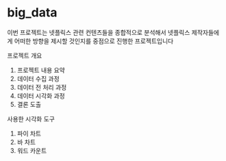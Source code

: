 # big_data

이번 프로젝트는 넷플릭스 관련 컨텐츠들을 종합적으로 분석해서 넷플릭스 제작자들에게 어떠한 방향을 제시할 것인지를 중점으로 진행한 프로젝트입니다

프로젝트 개요
1. 프로젝트 내용 요약
2. 데이터 수집 과정
3. 데이터 전 처리 과정
4. 데이터 시각화 과정
5. 결론 도출



사용한 시각화 도구

1. 파이 차트
2. 바 차트
3. 워드 카운트


